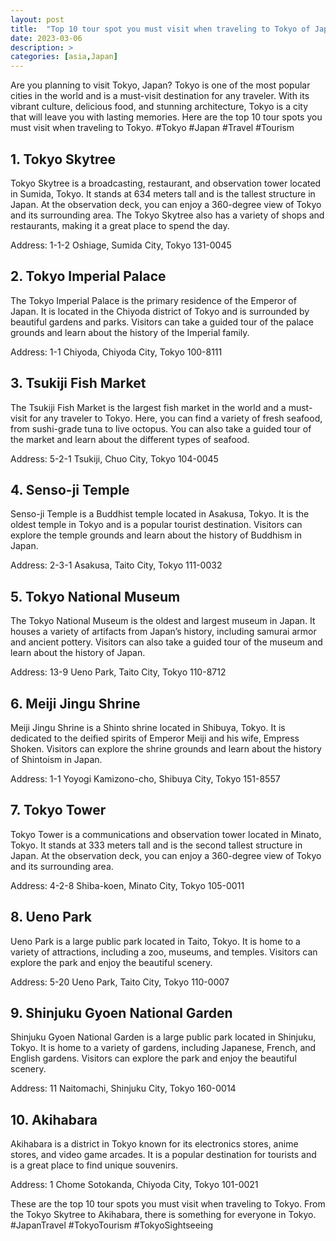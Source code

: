 ```yaml
---
layout: post
title:  "Top 10 tour spot you must visit when traveling to Tokyo of Japan "
date: 2023-03-06
description: >
categories: [asia,Japan]
---
```


Are you planning to visit Tokyo, Japan? Tokyo is one of the most popular cities in the world and is a must-visit destination for any traveler. With its vibrant culture, delicious food, and stunning architecture, Tokyo is a city that will leave you with lasting memories. Here are the top 10 tour spots you must visit when traveling to Tokyo. #Tokyo #Japan #Travel #Tourism

## 1. Tokyo Skytree 

Tokyo Skytree is a broadcasting, restaurant, and observation tower located in Sumida, Tokyo. It stands at 634 meters tall and is the tallest structure in Japan. At the observation deck, you can enjoy a 360-degree view of Tokyo and its surrounding area. The Tokyo Skytree also has a variety of shops and restaurants, making it a great place to spend the day.

Address: 1-1-2 Oshiage, Sumida City, Tokyo 131-0045

## 2. Tokyo Imperial Palace 

The Tokyo Imperial Palace is the primary residence of the Emperor of Japan. It is located in the Chiyoda district of Tokyo and is surrounded by beautiful gardens and parks. Visitors can take a guided tour of the palace grounds and learn about the history of the Imperial family.

Address: 1-1 Chiyoda, Chiyoda City, Tokyo 100-8111

## 3. Tsukiji Fish Market 

The Tsukiji Fish Market is the largest fish market in the world and a must-visit for any traveler to Tokyo. Here, you can find a variety of fresh seafood, from sushi-grade tuna to live octopus. You can also take a guided tour of the market and learn about the different types of seafood.

Address: 5-2-1 Tsukiji, Chuo City, Tokyo 104-0045

## 4. Senso-ji Temple 

Senso-ji Temple is a Buddhist temple located in Asakusa, Tokyo. It is the oldest temple in Tokyo and is a popular tourist destination. Visitors can explore the temple grounds and learn about the history of Buddhism in Japan.

Address: 2-3-1 Asakusa, Taito City, Tokyo 111-0032

## 5. Tokyo National Museum 

The Tokyo National Museum is the oldest and largest museum in Japan. It houses a variety of artifacts from Japan’s history, including samurai armor and ancient pottery. Visitors can also take a guided tour of the museum and learn about the history of Japan.

Address: 13-9 Ueno Park, Taito City, Tokyo 110-8712

## 6. Meiji Jingu Shrine 

Meiji Jingu Shrine is a Shinto shrine located in Shibuya, Tokyo. It is dedicated to the deified spirits of Emperor Meiji and his wife, Empress Shoken. Visitors can explore the shrine grounds and learn about the history of Shintoism in Japan.

Address: 1-1 Yoyogi Kamizono-cho, Shibuya City, Tokyo 151-8557

## 7. Tokyo Tower 

Tokyo Tower is a communications and observation tower located in Minato, Tokyo. It stands at 333 meters tall and is the second tallest structure in Japan. At the observation deck, you can enjoy a 360-degree view of Tokyo and its surrounding area.

Address: 4-2-8 Shiba-koen, Minato City, Tokyo 105-0011

## 8. Ueno Park 

Ueno Park is a large public park located in Taito, Tokyo. It is home to a variety of attractions, including a zoo, museums, and temples. Visitors can explore the park and enjoy the beautiful scenery.

Address: 5-20 Ueno Park, Taito City, Tokyo 110-0007

## 9. Shinjuku Gyoen National Garden 

Shinjuku Gyoen National Garden is a large public park located in Shinjuku, Tokyo. It is home to a variety of gardens, including Japanese, French, and English gardens. Visitors can explore the park and enjoy the beautiful scenery.

Address: 11 Naitomachi, Shinjuku City, Tokyo 160-0014

## 10. Akihabara 

Akihabara is a district in Tokyo known for its electronics stores, anime stores, and video game arcades. It is a popular destination for tourists and is a great place to find unique souvenirs.

Address: 1 Chome Sotokanda, Chiyoda City, Tokyo 101-0021

These are the top 10 tour spots you must visit when traveling to Tokyo. From the Tokyo Skytree to Akihabara, there is something for everyone in Tokyo. #JapanTravel #TokyoTourism #TokyoSightseeing